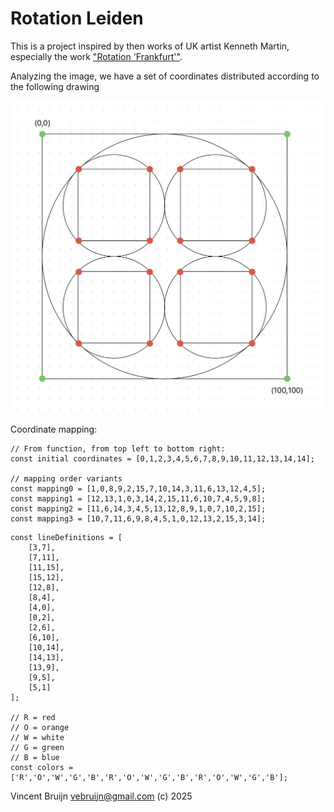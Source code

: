 # Rotation Leiden

This is a project inspired by then works of UK artist Kenneth Martin, especially the work ["Rotation 'Frankfurt'"](https://www.tate.org.uk/art/artworks/martin-rotation-frankfurt-key-drawing-p05475).

Analyzing the image, we have a set of coordinates distributed according to the following drawing

![Kenneth Martin - Rotation Frankfurt](kenneth-martin-rotation-frankfurt.png)

Coordinate mapping:

```
// From function, from top left to bottom right:
const initial coordinates = [0,1,2,3,4,5,6,7,8,9,10,11,12,13,14,14];

// mapping order variants
const mapping0 = [1,0,8,9,2,15,7,10,14,3,11,6,13,12,4,5];
const mapping1 = [12,13,1,0,3,14,2,15,11,6,10,7,4,5,9,8];
const mapping2 = [11,6,14,3,4,5,13,12,8,9,1,0,7,10,2,15];
const mapping3 = [10,7,11,6,9,8,4,5,1,0,12,13,2,15,3,14];
```


```
const lineDefinitions = [
    [3,7],
    [7,11],
    [11,15],
    [15,12],
    [12,8],
    [8,4],
    [4,0],
    [0,2],
    [2,6],
    [6,10],
    [10,14],
    [14,13],
    [13,9],
    [9,5],
    [5,1]
];

// R = red
// O = orange
// W = white
// G = green
// B = blue
const colors =  ['R','O','W','G','B','R','O','W','G','B','R','O','W','G','B'];

```


Vincent Bruijn <vebruijn@gmail.com> (c) 2025
